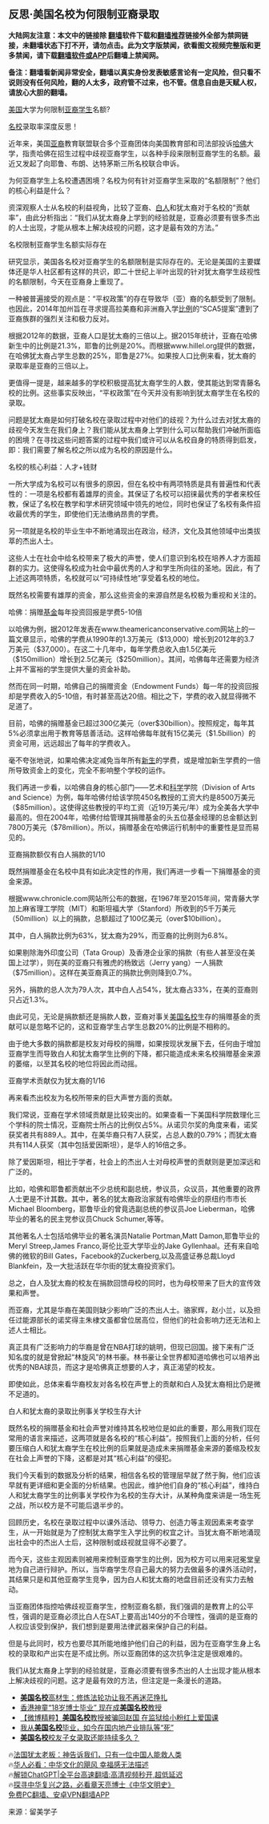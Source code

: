  <!-- 面包屑导航 --> <h2>反思·美国名校为何限制亚裔录取</h2> <p class="notice"><b>大陆网友注意：本文中的链接除 <a href="https://github.com/bannedbook/fanqiang" >翻墙</a>软件下载和<a href="https://github.com/killgcd/justmysocks/blob/master/README.md">翻墙推荐</a>链接外全部为禁网链接，未翻墙状态下打不开，请勿点击。此为文字版禁闻，欲看图文视频完整版和更多禁闻，请下载<a href="https://github.com/bannedbook/fanqiang">翻墙软件或APP</a>后翻墙上禁闻网。</p><p>备注：翻墙看新闻非常安全，翻墙以真实身份发表敏感言论有一定风险，但只看不说则没有任何风险，翻的人太多，政府管不过来，也不管。信息自由是天赋人权，请放心大胆的翻墙。</b></p>  <div class="entry"> <p><a href="https://www.bannedbook.org/bnews/tag/%e7%be%8e%e5%9b%bd/" class="st_tag internal_tag" rel="tag" title="标签 美国 下的日志">美国</a>大学为何限制<a href="https://www.bannedbook.org/bnews/tag/%E4%BA%9A%E8%A3%94%E5%AD%A6%E7%94%9F/" class="st_tag internal_tag" rel="tag" title="标签 亚裔学生 下的日志">亚裔学生</a>名额?</p> <p><a href="https://www.bannedbook.org/bnews/tag/%e5%90%8d%e6%a0%a1/" class="st_tag internal_tag" rel="tag" title="标签 名校 下的日志">名校</a>录取率深度反思！</p> <p>近年来，美国<a href="https://www.bannedbook.org/bnews/tag/%e4%ba%9a%e8%a3%94/" class="st_tag internal_tag" rel="tag" title="标签 亚裔 下的日志">亚裔</a>教育联盟联合多个亚裔团体向美国教育部和司法部投诉<a href="https://www.bannedbook.org/bnews/tag/%e5%93%88%e4%bd%9b/" class="st_tag internal_tag" rel="tag" title="标签 哈佛 下的日志">哈佛</a>大学，指责哈佛在招生过程中歧视亚裔学生，以各种手段来限制亚裔学生的名额。最近又发起了向耶鲁、布朗、达特茅斯三所名校联合申诉。</p> <p>为何亚裔学生上名校遭遇困境？名校为何有针对亚裔学生采取的“名额限制”？他们的核心利益是什么？</p> <p>资深观察人士从名校的利益视角，比较了亚裔、<a href="https://www.bannedbook.org/bnews/tag/%E7%99%BD%E4%BA%BA/" class="st_tag internal_tag" rel="tag" title="标签 白人 下的日志">白人</a>和犹太裔对于名校的“贡献率”，由此分析指出：“我们从犹太裔身上学到的经验就是，亚裔必须要有很多杰出的人士出现，才能从根本上解决歧视的问题，这才是最有效的方法。”</p> <p>名校限制亚裔学生名额实际存在</p> <p>研究显示，美国各名校对亚裔学生的名额限制是实际存在的。无论是美国的主要媒体还是华人社区都有这样的共识，即二十世纪上半叶出现的针对犹太裔学生歧视性的名额限制，今天在亚裔身上重现了。</p> <p>一种被普遍接受的观点是：“平权政策”的存在导致华（亚）裔的名额受到了限制。也因此，2014年加州旨在寻求提高拉美裔和非洲裔入学<a href="https://www.bannedbook.org/bnews/tag/%E6%AF%94%E4%BE%8B/" class="st_tag internal_tag" rel="tag" title="标签 比例 下的日志">比例</a>的“SCA5提案”遭到了亚裔族群的强烈关注和极力反对。</p> <p>根据2012年的数据，亚裔人口是犹太裔的三倍以上。据2015年统计，亚裔在哈佛新生中的比例是21.3%，耶鲁的比例是20%。而根据www.hillel.org提供的数据，在哈佛犹太裔占学生总数的25%，耶鲁是27%。如果按人口比例来看，犹太裔的录取率是亚裔的三倍以上。</p> <p>更值得一提是，越来越多的学校积极提高犹太裔学生的人数，使其能达到常青藤名校的比例。这些事实反映出，“平权政策”在今天并没有影响到犹太裔学生在名校的录取。</p> <p>问题是犹太裔是如何打破名校在录取过程中对他们的歧视？为什么过去对犹太裔的歧视今天发生在我们身上？我们能从犹太裔身上学到什么可以帮助我们冲破所面临的困境？在寻找这些问题答案的过程中我们或许可以从名校自身的特质得到启发，即：我们需要了解名校之所以成为名校的原因是什么。</p> <p>名校的核心利益：人才+钱财</p> <p>一所大学成为名校可以有很多的原因，但在名校中有两项特质是具有普遍性和代表性的：一项是名校都有着雄厚的资金。其保证了名校可以招徕最优秀的学者来校任教，保证了名校在教学和学术研究领域中领先的地位，同时也保证了名校有条件招收最优秀的学生，即使他们无法缴纳昂贵的学费。</p> <p>另一项就是名校的毕业生中不断地涌现出在政治，经济，文化及其他领域中出类拔萃的杰出人士。</p> <p>这些人士在社会中给名校带来了极大的声誉，使人们意识到名校在培养人才方面超群的实力。这使得名校成为社会中最优秀的人才和学生所向往的圣地。因此，有了上述这两项特质，名校就可以“可持续性地”享受着名校的地位。</p> <p>既然名校需要有雄厚的资金，那么这些资金的来源自然是名校极为重视和关注的。</p> <p>哈佛：捐赠<a href="https://www.bannedbook.org/bnews/tag/%E5%9F%BA%E9%87%91/" class="st_tag internal_tag" rel="tag" title="标签 基金 下的日志">基金</a>每年投资回报是学费5-10倍</p> <p>以哈佛为例，据2012年发表在www.theamericanconservative.com网站上的一篇文章显示，哈佛的学费从1990年的1.3万美元（$13,000）增长到2012年的3.7万美元（$37,000）。在这二十几年中，每年学费总收入由1.5亿美元（$150million）增长到2.5亿美元（$250million）。其间，哈佛每年还需要为经济上并不富裕的学生提供大量的资金补助。</p> <p>然而在同一时期，哈佛自己的捐赠资金（Endowment Funds）每一年的投资回报却是学费收入的5-10倍，有时甚至高达20倍。相比之下，学费的收入就显得微不足道了。</p> <p>目前，哈佛的捐赠基金已超过300亿美元（over$30billion）。按照规定，每年其5%必须拿出用于教育等慈善活动。这样哈佛每年就有15亿美元（$1.5billion）的资金可用，远远超出了每年的学费收入。</p> <p>毫不夸张地说，如果哈佛决定减免当年所有<span class='wp_keywordlink'><a href="https://www.bannedbook.org/forum2/topic1642.html" title="正见网《新生》" target="_blank">新生</a></span>的学费，或是增加新生学费的一倍所导致资金上的变化，完全不影响整个学校的运作。</p> <p>我们再进一步看，以哈佛自身的核心部门——艺术和<span class='wp_keywordlink'><a href="https://www.bannedbook.org/forum11/topic309.html" title="禁片：“科学”的棍子" target="_blank">科学</a></span>学院（Division of Arts and Science）为例，每年哈佛付给该学院450名教授的工资大约是8500万美元（$85million）。这使得这些教授的平均工资（近19万美元/年）成为全美各大学中最高的。但在2004年，哈佛付给管理其捐赠基金的头五位基金经理的总金额达到7800万美元（$78million）。所以，捐赠基金在哈佛运行机制中的重要性是显而易见的。</p> <p>亚裔捐款额仅有白人捐款的1/10</p> <p>既然捐赠基金在名校中具有如此决定性的作用，我们再进一步看一下捐赠基金的资金来源。</p>  <p>根据www.chronicle.com网站所公布的数据，在1967年至2015年间，常青藤大学加上麻省理工学院（MIT）和斯坦福大学（Stanford）所收到的5千万美元（50million）以上的捐款，总额超过了100亿美元（over$10billion）。</p> <p>其中，白人捐款比例为63%，犹太裔为29%，而亚裔的比例则为6.8%。</p> <p>如果剔除海外印度公司（Tata Group）及香港企业家的捐款（有些人甚至没在美国上过学），则在美的亚裔只有雅虎的杨致远（Jerry yang）一人捐款（$75million）。这样在美亚裔真正的捐款比例则降到0.7%。</p> <p>另外，捐款的总人次为79人次，其中白人占54%，犹太裔占33%，在美的亚裔则只占近1.3%。</p> <p>由此可见，无论是捐款额还是捐款人数，亚裔对事关<a href="https://www.bannedbook.org/bnews/tag/%E7%BE%8E%E5%9B%BD%E5%90%8D%E6%A0%A1/" class="st_tag internal_tag" rel="tag" title="标签 美国名校 下的日志">美国名校</a>生存的捐赠基金的贡献可以是忽略不记的，这和亚裔学生占学生总数20%的比例是不相称的。</p> <p>由于绝大多数的捐款都是校友对母校的捐赠，如果按现状发展下去，任何由于增加亚裔学生而导致白人和犹太裔学生比例的下降，都只能造成未来名校捐赠基金来源的萎缩，以至其名校的地位将因此而动摇。</p> <p>亚裔学术贡献仅为犹太裔的1/16</p> <p>再来看杰出校友为名校所带来的巨大声誉方面的贡献。</p> <p>我们常说，亚裔在学术领域贡献是比较突出的。如果查看一下美国科学院数理化三个学科的院士情况，亚裔院士所占的比例仅占5%。从诺贝尔奖的角度来看，诺奖获奖者共有889人。其中，在美华裔只有7人获奖，占总人数的0.79%；而犹太裔共有114人获奖（其中包括爱因斯坦），是华人的16倍之多。</p> <p>除了爱因斯坦，相比于学者，社会上的杰出人士对母校声誉的贡献则是更加深远和广泛的。</p> <p>比如，哈佛和耶鲁都贡献出不少总统和副总统，参议员，众议员，其他重要的政界人士更是不计其数。其中，著名的犹太裔政治家就有哈佛毕业的原纽约市市长Michael Bloomberg，耶鲁毕业的曾竟选副总统的参议员Joe Lieberman，哈佛毕业的著名的民主党参议员Chuck Schumer,等等。</p> <p>其他著名人士包括哈佛毕业的著名演员Natalie Portman,Matt Damon,耶鲁毕业的Meryl Streep,James Franco,哥伦比亚大学毕业的Jake Gyllenhaal。还有来自哈佛的微软的Bill Gates，Facebook的Zuckerberg,以及高盛证券总裁Lloyd Blankfein，及一大批活跃在华尔街的犹太裔投资家们。</p>  <p>总之，白人及犹太裔的校友在捐款回馈母校的同时，也为母校带来了巨大的宣传效果和声誉。</p> <p>而亚裔，尤其是华裔在美国则缺少影响广泛的杰出人士。骆家辉，赵小兰，以及担任过能源部长的诺奖得主朱棣文虽都曾位居高位，但他们的社会影响力还无法和上述人士相比。</p> <p>真正具有广泛影响力的华裔是曾在NBA打球的姚明，但现已回国。接下来有广泛知名度的就是曾掀起“林旋风”的林书豪。林书豪让全世界都知道哈佛也可以培养出优秀的NBA球员，而这才是哈佛真正想要的人才，真正渴望的校友。</p> <p>即使如此，总体来看华裔校友对各名校在声誉上的贡献和白人及犹太裔相比仍是微不足道的。</p> <p>白人和犹太裔的录取比例事关学校生存大计</p> <p>既然名校的捐赠基金和社会声誉对维持其名校地位是如此的重要，那么用我们现在常用的语言来描述，这两项就是各名校的“核心利益”。按照我们上面的分析，任何要压缩白人和犹太裔学生在校比例的后果就是造成未来捐赠基金来源的萎缩及校友在社会上声誉的下降，这都是对其“核心利益”的侵犯。</p> <p>我们今天看到的数据及分析的结果，相信各名校的管理层早就了然于胸，他们应该早就有更详细和更全面的分析结果。也因此，维护他们自身的“核心利益”，维持白人和犹太裔学生的比例事关学校作为名校的生存大计，从某种角度来讲是一场生死之战，所以校方是不可能后退半步的。</p> <p>回顾历史，名校在录取过程中以课外活动、领导力、创造力等主观因素来考查学生，从一开始就是为了控制犹太裔学生入学比例的权宜之计。当犹太裔不断地涌现出社会中的杰出人士后，这种限制或歧视就显得不必要了。</p> <p>而今天，这些主观因素则被用来控制亚裔学生的比例，因为校方可以用来冠冕堂皇地为自己进行辩护。所以，当华裔学生尽自己最大的努力去做最多的课外活动时，其结果只是和其他亚裔学生竞争，因为白人和犹太裔的地盘目前还没有实力去触动。</p> <p>当亚裔团体指控哈佛歧视亚裔学生，控制亚裔名额，我们强调的是教育上的公平性，强调的是亚裔必须比白人在SAT上要高出140分的不合理性，强调的是亚裔的人权应该受到保护，我们想到是要用法律武器来保护自己的利益。</p> <p>但是与此同时，校方也要尽其所能地维护他们自己的利益，因为在亚裔学生身上名校的录取和产出实在是不成比例。所以亚裔团体的这次抗争注定是很艰难的。</p> <p>我们从犹太裔身上学到的经验就是，亚裔必须要有很多杰出的人士出现才能从根本上解决歧视的问题。这才是最有效的方法，但注定是一条漫长的道路。</p>  <!--<div id="taboola-mid-1"></div>--><ul class='op-related-articles' title='相关阅读'> <li><a href='https://www.bannedbook.org/bnews/cbnews/20230522/1886888.html' target='_blank'><b>美国名校</b>高材生：修炼法轮功让我不再迷茫挣扎</a></li> <li><a href='https://www.bannedbook.org/bnews/cnnews/20230308/1857221.html' target='_blank'>香港神童“18岁博士毕业” 现在成<b>美国名校</b>教授</a></li> <li><a href='https://www.bannedbook.org/bnews/topimagenews/20220819/1773599.html' target='_blank'>【微博精粹】<b>美国名校</b>教授被骗回赵国 在监狱给小粉红上爱国课</a></li> <li><a href='https://www.bannedbook.org/bnews/cnnews/20220725/1762675.html' target='_blank'>我从<b>美国名校</b>毕业，如今在国内地产业排队等“死”</a></li> <li><a href='https://www.bannedbook.org/bnews/lifebaike/20220718/1759853.html' target='_blank'><b>美国名校</b>校友子女录取还能持续多久？</a></li> </ul> <p class="texttj"> 🔥<a href="https://www.bannedbook.org/bnews/ssgc/20230219/1850782.html" target="_blank">法国犹太老板：神告诉我们，只有一位中国人能救人类</a><br/> 🔥<a href="https://www.bannedbook.org/bnews/comments/20220220/1694796.html" target="_blank">华人必看：中华文化的飓风 幸福感无法描述</a><br/> 🔥<a href="https://github.com/bannedbook/fanqiang/wiki/V2ray%E6%9C%BA%E5%9C%BA" target="_blank">解锁ChatGPT|全平台高速翻墙:高清视频秒开,超低延迟</a><br/> 🔥<a href="https://www.bannedbook.org/bnews/comments/20220808/1768773.html" target="_blank">探寻中华复兴之路，必看章天亮博士《中华文明史》</a><br/> <a href="https://github.com/bannedbook/fanqiang/wiki/%E7%A6%81%E9%97%BB%E7%BD%91%E5%AE%89%E5%8D%93%E7%BF%BB%E5%A2%99%E6%96%B0%E9%97%BBAPP" target="_blank">免费PC翻墙、安卓VPN翻墙APP</a><br/> </p><p class="src-info">来源：留美学子 </p><a name='sharetosocial'></a> <div style="margin-bottom:5px;padding-bottom:5px;clear:both"> <div id="archive-pix-1" class="banner-ads"> <!-- AuctionX Display platform tag START --> <div id="27602x728x90x621x_ADSLOT1" clicktrack="%%CLICK_URL_ESC%%"></div>  <!-- AuctionX Display platform tag END --> </div> <div id="archive-pix-2" class="banner-ads"> <!-- AuctionX Display platform tag START --> <div id="27556x300x250x621x_ADSLOT1" clicktrack="%%CLICK_URL_ESC%%" style="margin:0 auto;text-align:center"></div>  <!-- AuctionX Display platform tag END --> </div> </div>  <div id="archive-pix-1" class="banner-ads"> <!-- AuctionX Display platform tag START --> <div id="27603x728x90x621x_ADSLOT1" clicktrack="%%CLICK_URL_ESC%%"></div>  <!-- AuctionX Display platform tag END --> </div> </div><!--END ENTRY--> 
